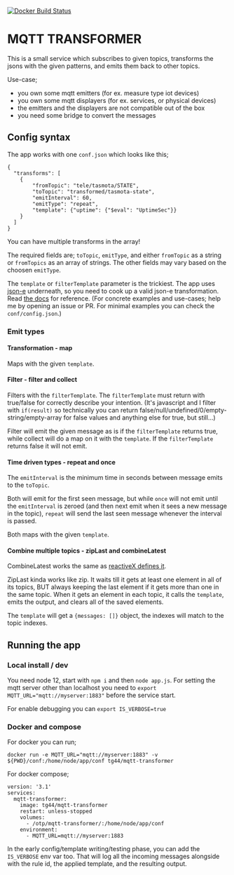 [![Docker Build Status](https://img.shields.io/docker/cloud/build/tg44/mqtt-transformer?style=flat-square)](https://hub.docker.com/r/tg44/mqtt-transformer)

# MQTT TRANSFORMER

This is a small service which subscribes to given topics, 
transforms the jsons with the given patterns, and emits them back to other topics.

Use-case;
 - you own some mqtt emitters (for ex. measure type iot devices)
 - you own some mqtt displayers (for ex. services, or physical devices)
 - the emitters and the displayers are not compatible out of the box
 - you need some bridge to convert the messages
 
## Config syntax

The app works with one `conf.json` which looks like this;
```
{
  "transforms": [
    {
        "fromTopic": "tele/tasmota/STATE",
        "toTopic": "transformed/tasmota-state",
        "emitInterval": 60,
        "emitType": "repeat",
        "template": {"uptime": {"$eval": "UptimeSec"}}
    }
  ]
}
```
You can have multiple transforms in the array!

The required fields are; `toTopic`, `emitType`, and either `fromTopic` as a string or `fromTopics` as an array of strings. The other fields may vary based on the choosen `emitType`.

The `template` or `filterTemplate` parameter is the trickiest. The app uses [json-e](https://github.com/taskcluster/json-e) underneath, so you need to cook up a valid json-e transformation.
Read [the docs](https://github.com/taskcluster/json-e#language-reference) for reference.
(For concrete examples and use-cases; help me by opening an issue or PR. For minimal examples you can check the `conf/config.json`.)


### Emit types

#### Transformation - map

Maps with the given `template`.

#### Filter - filter and collect

Filters with the `filterTemplate`. The `filterTemplate` must return with true/false for correctly describe your intention.
(It's javascript and I filter with `if(result)` so technically you can return false/null/undefined/0/empty-string/empty-array for false values and anything else for true, but still...)

Filter will emit the given message as is if the `filterTemplate` returns true, while collect will do a map on it with the `template`. 
If the `filterTemplate` returns false it will not emit.

#### Time driven types - repeat and once

The `emitInterval` is the minimum time in seconds between message emits to the `toTopic`.

Both will emit for the first seen message, but while 
`once` will not emit until the `emitInterval` is zeroed (and then next emit when it sees a new message in the topic), 
`repeat` will send the last seen message whenever the interval is passed.

Both maps with the given `template`.

#### Combine multiple topics - zipLast and combineLatest

CombineLatest works the same as [reactiveX defines it](http://reactivex.io/documentation/operators/combinelatest.html).

ZipLast kinda works like zip. It waits till it gets at least one element in all of its topics, BUT always keeping the last element if it gets more than one in the same topic.
When it gets an element in each topic, it calls the `template`, emits the output, and clears all of the saved elements.

The `template` will get a `{messages: []}` object, the indexes will match to the topic indexes.


## Running the app

### Local install / dev
You need node 12, start with `npm i` and then `node app.js`.
For setting the mqtt server other than localhost you need to `export MQTT_URL="mqtt://myserver:1883"` before the service start.

For enable debugging you can  `export IS_VERBOSE=true`

### Docker and compose
For docker you can run;
```
docker run -e MQTT_URL="mqtt://myserver:1883" -v ${PWD}/conf:/home/node/app/conf tg44/mqtt-transformer
```
For docker compose;
```
version: '3.1'
services:
  mqtt-transformer:
    image: tg44/mqtt-transformer
    restart: unless-stopped
    volumes:
      - /otp/mqtt-transformer/:/home/node/app/conf
    environment:
      - MQTT_URL=mqtt://myserver:1883
```

In the early config/template writing/testing phase, you can add the `IS_VERBOSE` env var too. 
That will log all the incoming messages alongside with the rule id, the applied template, and the resulting output.
